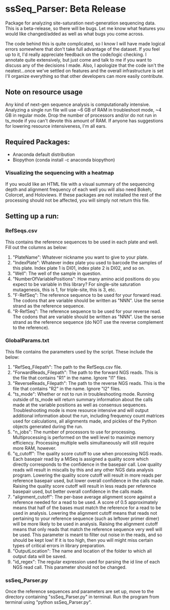# ssSeq_Parser: Beta Release
Package for analyzing site-saturation next-generation sequencing data. This is a beta-release, so there will be bugs. Let me know what features you would like changed/added as well as what bugs you come across. 

The code behind this is quite complicated, so I know I will have made logical errors somewhere that don't take full advantage of the dataset. If you feel up to it, I'd really appreciate feedback on the code/logic checking. I annotate quite extensively, but just come and talk to me if you want to discuss any of the decisions I made. Also, I apologize that the code isn't the neatest...once we've settled on features and the overall infrastructure is set I'll organize everything so that other developers can more easily contribute.

## Note on resource usage
Any kind of next-gen sequence analysis is computationally intensive. Analyzing a single run file will use ~6 GB of RAM in troubleshoot mode, ~4 GB in regular mode. Drop the number of processors and/or do not run in ts_mode if you can't devote this amount of RAM. If anyone has suggestions for lowering resource intensiveness, I'm all ears.

## Required Packages:
- Anaconda default distribution
- Biopython (conda install -c anaconda biopython)
### Visualizing the sequencing with a heatmap
If you would like an HTML file with a visual summary of the sequencing depth and alignment frequency of each well you will also need Bokeh, Colorcet, and Holoviews. If these packages are not installed the rest of the processing should not be affected, you will simply not return this file.

## Setting up a run:
### RefSeqs.csv
This contains the reference sequences to be used in each plate and well. Fill out the columns as below:
1. "PlateName": Whatever nickname you want to give to your plate.
2. "IndexPlate": Whatever index plate you used to barcode the samples of this plate. Index plate 1 is DI01, index plate 2 is DI02, and so on.
3. "Well": The well of the sample in question.
4. "NumberOfVariablePositions": How many amino acid positions do you expect to be variable in this library? For single-site saturation mutagenesis, this is 1, for triple-site, this is 3, etc.
5. "F-RefSeq": The reference sequence to be used for your forward read. The codons that are variable should be written as "NNN". Use the sense strand as the reference sequence.
6. "R-RefSeq": The reference sequence to be used for your reverse read. The codons that are variable should be written as "NNN". Use the sense strand as the reference sequence (do NOT use the reverse complement to the reference).

### GlobalParams.txt
This file contains the parameters used by the script. These include the below:
1. "RefSeq_Filepath": The path to the RefSeqs.csv file.
2. "ForwardReads_Filepath": The path to the forward NGS reads. This is the file that contains "R1" in the name. Ignore "I1" files.
3. "ReverseReads_Filepath": The path to the reverse NGS reads. This is the file that contains "R2" in the name. Ignore "I2" files.
4. "ts_mode": Whether or not to run in troubleshooting mode. Running outside of ts_mode will return summary information about the calls made at the variable positions as well as consensus sequences. Troubleshooting mode is more resource intensive and will output additional information about the run, including frequency count matrices used for calculations, all alignments made, and pickles of the Python objects generated during the run. 
5. "n_jobs": The number of processors to use for processing. Multiprocessing is performed on the well level to maximize memory efficiency. Processing multiple wells simultaneously will still require more RAM, however.
6. "q_cutoff": The quality score cutoff to use when processing NGS reads. Each basepair read by a MiSeq is assigned a quality score which directly corresponds to the confidence in the basepair call. Low quality reads will result in miscalls by this and any other NGS data analysis program. Lowering the quality score cutoff will result in more reads per reference basepair used, but lower overall confidence in the calls made. Raising the quality score cutoff will result in less reads per reference basepair used, but better overall confidence in the calls made.
7. "alignment_cutoff": The per-base average alignment score against a reference needed for a read to be used. A score of 0.5 approximately means that half of the bases must match the reference for a read to be used in analysis. Lowering the alignment cutoff means that reads not pertaining to your reference sequence (such as leftover primer dimer) will be more likely to be used in analysis. Raising the alignment cutoff means that only reads that match the reference sequence very well will be used. This parameter is meant to filter out noise in the reads, and so should be kept low! If it is too high, then you will might miss certain types of critical errors in library preparation.
8. "OutputLocation": The name and location of the folder to which all output data will be saved.
9. "id_regex": The regular expression used for parsing the id line of each NGS read call. This parameter should not be changed. 

### ssSeq_Parser.py
Once the reference sequences and parameters are set up, move to the directory containing "ssSeq_Parser.py" in terminal. Run the program from terminal using "python ssSeq_Parser.py".



